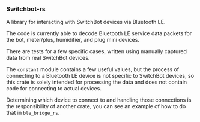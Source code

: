 ### Switchbot-rs

A library for interacting with SwitchBot devices via Bluetooth LE.

The code is currently able to decode Bluetooth LE service data packets for the
bot, meter/plus, humidifier, and plug mini devices.

There are tests for a few specific cases, written using manually captured
data from real SwitchBot devices.

The `constant` module contains a few useful values, but the process of
connecting to a Bluetooth LE device is not specific to SwitchBot devices,
so this crate is solely intended for processing the data and does not
contain code for connecting to actual devices.

Determining which device to connect to and handling those connections
is the responsibility of another crate, you can see an example of
how to do that in `ble_bridge_rs`.

